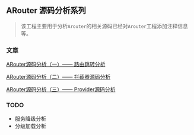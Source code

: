 ## ARouter 源码分析系列


> 该工程主要用于分析`Arouter`的相关源码已经对`Arouter`工程添加注释信息等。


### 文章

[ARouter源码分析（一）—— 路由跳转分析](https://mahao.blog.csdn.net/article/details/89493063)

[ARouter源码分析（二）—— 拦截器源码分析](https://mahao.blog.csdn.net/article/details/89513229)

[ARouter源码分析（三）—— Provider源码分析](https://blog.csdn.net/lisdye2/article/details/89515474)

### TODO 
- 服务降级分析
- 分级加载分析

